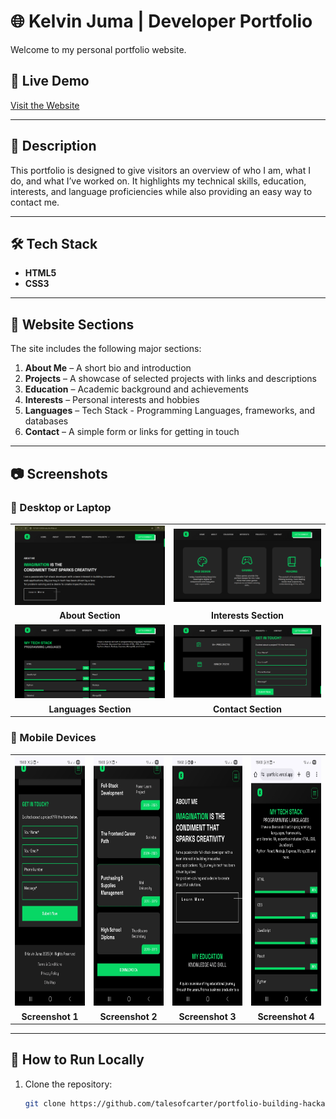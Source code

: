 # 🌐 Kelvin Juma | Developer Portfolio

Welcome to my personal portfolio website. 

## 🔗 Live Demo

[Visit the Website](https://kelvinsportfolio.vercel.app)  

---

## 📌 Description

This portfolio is designed to give visitors an overview of who I am, what I do, and what I’ve worked on. It highlights my technical skills, education, interests, and language proficiencies while also providing an easy way to contact me.

---

## 🛠️ Tech Stack

- **HTML5**
- **CSS3**

---

## 📁 Website Sections

The site includes the following major sections:

1. **About Me** – A short bio and introduction
2. **Projects** – A showcase of selected projects with links and descriptions
3. **Education** – Academic background and achievements
4. **Interests** – Personal interests and hobbies
5. **Languages** – Tech Stack - Programming Languages, frameworks, and databases
6. **Contact** – A simple form or links for getting in touch

---

## 📷 Screenshots

### 📌 Desktop or Laptop
<div align="center">
  <table>
    <tr>
      <td><img src="assets/screenshots/about.png" alt="About Section" width="300"/></td>
      <td><img src="assets/screenshots/interests.png" alt="Interests Section" width="300"/></td>
    </tr>
    <tr>
      <td align="center"><strong>About Section</strong></td>
      <td align="center"><strong>Interests Section</strong></td>
    </tr>
    <tr>
      <td><img src="assets/screenshots/languages.png" alt="Languages Section" width="300"/></td>
      <td><img src="assets/screenshots/contact.png" alt="Contact Section" width="300"/></td>
    </tr>
    <tr>
      <td align="center"><strong>Languages Section</strong></td>
      <td align="center"><strong>Contact Section</strong></td>
    </tr>
  </table>
</div>

### 📌 Mobile Devices
<div align="center">
  <table>
    <tr>
      <td><img src="assets/screenshots/s1.jpg" alt="Portrait 1" height="400"/></td>
      <td><img src="assets/screenshots/s2.jpg" alt="Portrait 2" height="400"/></td>
      <td><img src="assets/screenshots/s3.jpg" alt="Portrait 3" height="400"/></td>
      <td><img src="assets/screenshots/s4.jpg" alt="Portrait 4" height="400"/></td>
    </tr>
    <tr>
      <td align="center"><strong>Screenshot 1</strong></td>
      <td align="center"><strong>Screenshot 2</strong></td>
      <td align="center"><strong>Screenshot 3</strong></td>
      <td align="center"><strong>Screenshot 4</strong></td>
    </tr>
  </table>
</div>

---

## 🧪 How to Run Locally

1. Clone the repository:
   ```bash
   git clone https://github.com/talesofcarter/portfolio-building-hackathon-plp

